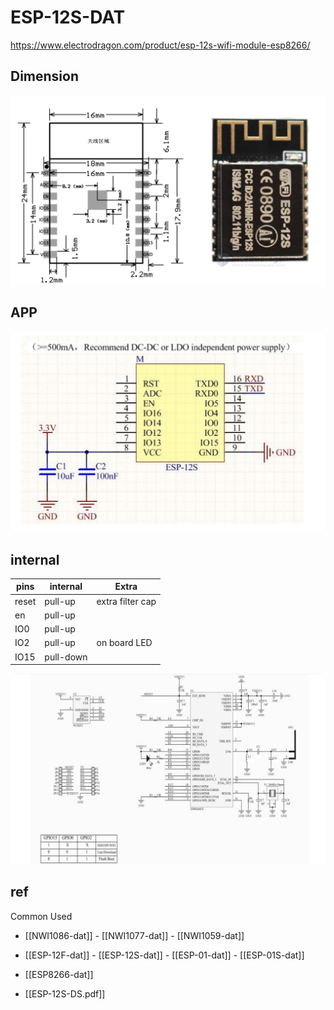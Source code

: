 
# ESP-12S-DAT

https://www.electrodragon.com/product/esp-12s-wifi-module-esp8266/


## Dimension 

![](2024-03-20-18-42-00.png)


## APP

![](50-48-15-16-12-2022.png)

## internal 

| pins  | internal  | Extra            |
| ----- | --------- | ---------------- |
| reset | pull-up   | extra filter cap |
| en    | pull-up   |                  |
| IO0   | pull-up   |                  |
| IO2   | pull-up   | on board LED     |
| IO15  | pull-down |                  |

![](56-45-15-16-12-2022.png)



## ref 

Common Used 

- [[NWI1086-dat]] - [[NWI1077-dat]] - [[NWI1059-dat]]

- [[ESP-12F-dat]] - [[ESP-12S-dat]] - [[ESP-01-dat]] - [[ESP-01S-dat]]

- [[ESP8266-dat]]

- [[ESP-12S-DS.pdf]]



